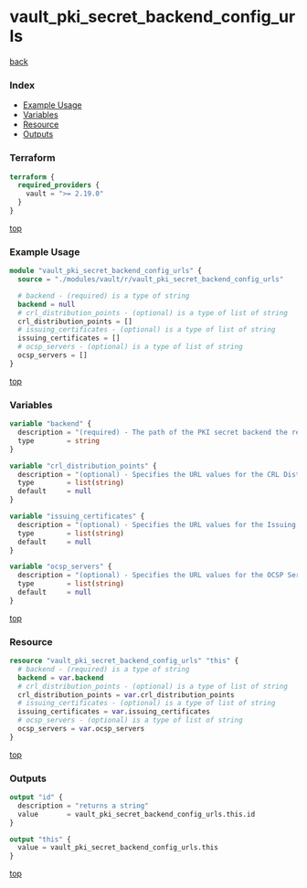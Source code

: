 # vault_pki_secret_backend_config_urls

[back](../vault.md)

### Index

- [Example Usage](#example-usage)
- [Variables](#variables)
- [Resource](#resource)
- [Outputs](#outputs)

### Terraform

```terraform
terraform {
  required_providers {
    vault = ">= 2.19.0"
  }
}
```

[top](#index)

### Example Usage

```terraform
module "vault_pki_secret_backend_config_urls" {
  source = "./modules/vault/r/vault_pki_secret_backend_config_urls"

  # backend - (required) is a type of string
  backend = null
  # crl_distribution_points - (optional) is a type of list of string
  crl_distribution_points = []
  # issuing_certificates - (optional) is a type of list of string
  issuing_certificates = []
  # ocsp_servers - (optional) is a type of list of string
  ocsp_servers = []
}
```

[top](#index)

### Variables

```terraform
variable "backend" {
  description = "(required) - The path of the PKI secret backend the resource belongs to."
  type        = string
}

variable "crl_distribution_points" {
  description = "(optional) - Specifies the URL values for the CRL Distribution Points field."
  type        = list(string)
  default     = null
}

variable "issuing_certificates" {
  description = "(optional) - Specifies the URL values for the Issuing Certificate field."
  type        = list(string)
  default     = null
}

variable "ocsp_servers" {
  description = "(optional) - Specifies the URL values for the OCSP Servers field."
  type        = list(string)
  default     = null
}
```

[top](#index)

### Resource

```terraform
resource "vault_pki_secret_backend_config_urls" "this" {
  # backend - (required) is a type of string
  backend = var.backend
  # crl_distribution_points - (optional) is a type of list of string
  crl_distribution_points = var.crl_distribution_points
  # issuing_certificates - (optional) is a type of list of string
  issuing_certificates = var.issuing_certificates
  # ocsp_servers - (optional) is a type of list of string
  ocsp_servers = var.ocsp_servers
}
```

[top](#index)

### Outputs

```terraform
output "id" {
  description = "returns a string"
  value       = vault_pki_secret_backend_config_urls.this.id
}

output "this" {
  value = vault_pki_secret_backend_config_urls.this
}
```

[top](#index)